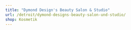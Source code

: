 ```yaml
---
title: "Dymond Design's Beauty Salon & Studio"
url: /detroit/dymond-designs-beauty-salon-und-studio/
shop: Kosmetik
---
```

